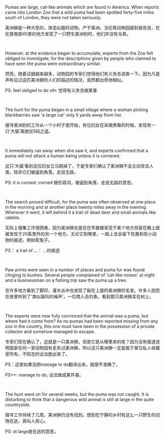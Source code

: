 Pumas are large, cat-like animals which are found in America. When reports came into London Zoo that a wild puma had been spotted forty-five miles south of London, they were not taken seriously.

美洲狮是一种大型的，体态似猫的动物，产于美洲。当伦敦动物园接到报告说，在伦敦南部45里的地方发现了一只野生美洲豹时，他们并没有当真。

 &nbsp;

However. at the evidence began to accumulate, experts from the Zoo felt obliged to investigate, for the descriptions given by people who claimed to have seen the puma were extraordinary similar.

然而，随着证据越来越多，动物园的专家们觉得他们有义务去调查一下。因为凡是声称见过这匹美洲狮的人们的描述的情况，竟然都出奇地相似。

PS: feel obliged to do sth: 觉得有义务去做某事

 &nbsp;

The hunt for the puma began in a small village where a woman picking blackberries saw 'a large cat' only 5 yards away from her.

搜寻美洲豹的工作从一个小村子里开始，有位妇女在采摘黑莓的时候，发现有一只‘大猫’离她仅5码之遥。

 &nbsp;

It immediately ran away when she saw it, and experts confirmed that a puma will not attack a human being unless it is cornered.

这只‘大猫’看到这位妇女立马跑掉了，于是专家们确认了美洲狮不会主动攻击人类，除非它们被逼到角落，走投无路。

PS: it is corned: corned 做形容词，被逼到角落，走投无路的意思。

 &nbsp;

The search proved difficult, for the puma was often observed at one place in the morning and at another place twenty miles away in the evening. Wherever it went, it left behind it a trail of dead deer and small animals like rabbits.

实际上搜集工作很困难，因为美洲狮总是在在早晨被发现于某个地方但是在晚上就被发现于20英里外的另一个地方。无论它到哪里，一路上总会留下死鹿和死小动物的痕迹，例如死兔子。

PS： a trail of ...： ...的痕迹

 &nbsp;

Paw prints were seen in a number of places and puma fur was found clinging to bushes. Several people complained of 'cat-like noises' at night and a businessman on a fishing trip saw the puma up a tree.

在许多地方看到了脚印，灌木丛中也发现了黏在上面的美洲狮的毛发。许多人抱怨在夜里听到了‘类似猫叫的噪声’，一位商人去钓鱼，看到那只美洲狮呆在树上。

 &nbsp;

The experts were now fully convinced that the animal was a puma, but where had it come from? As no pumas had been reported missing from any zoo in the country, this one must have been in the possession of a private collector and somehow managed to escape.

专家们现在确认了，这就是一只美洲狮，但是它是从哪里来的呢？因为没有报道说明国家任何一家动物园有走失过美洲狮，所以这只美洲狮一定是属于某位私人收藏家所有，不知怎的设法跑出来了。

PS：这里如果没把manage to do翻译出来，就很不准确了。

PS++: manage to do, 设法做成某件事。

 &nbsp;

The hunt went on for several weeks, but the puma was not caught. It is disturbing to think that a dangerous wild animal is still at large in the quite countryside.

搜寻工作持续了几周，美洲狮仍没有找到。想到在宁静的乡村有这么一只野生的动物在逃，真叫人担心。

PS: at large是在逃的意思。